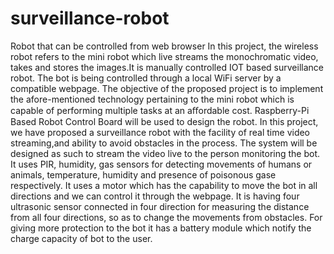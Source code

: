 # surveillance-robot
Robot that can be controlled from web browser
In this project, the wireless robot refers to the mini robot which live streams the monochromatic video, takes and stores the images.It is manually controlled IOT based surveillance robot. The bot is being controlled through a local WiFi server by a compatible webpage. The objective of the proposed project is to implement the afore-mentioned technology pertaining to the mini robot which is capable of performing multiple tasks at an aﬀordable cost. Raspberry-Pi Based Robot Control Board will be used to design the robot. In this project, we have proposed a surveillance robot with the facility of real time video streaming,and ability to avoid obstacles in the process. The system will be designed as such to stream the video live to the person monitoring the bot. It uses PIR, humidity, gas sensors for detecting movements of humans or animals, temperature, humidity and presence of poisonous gase respectively. It uses a motor which has the capability to move the bot in all directions and we can control it through the webpage. It is having four ultrasonic sensor connected in four direction for measuring the distance from all four directions, so as to change the movements from obstacles. For giving more protection to the bot it has a battery module which notify the charge capacity of bot to the user.
